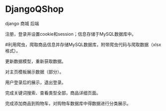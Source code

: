 # DjangoQShop
django 商城 后端

注册，登录并设置cookie和session；信息存储于MySQL数据库中。

#利用爬虫，爬取商品信息并存储MySQL数据库，附带爬虫代码与爬取数据（xlsx格式）。

更新数据模型，重新获取数据。

对主页模板展示数据（部分）。

用户登录后的展示，退出登录。

完成关键词搜索、查看类型全部，商品详细页面。

完成添加商品到购物车，对购物车数据库中得数据进行分类展示。
